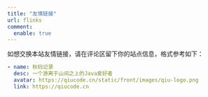 ```yaml
---
title: "友情链接"
url: flinks
comment:
  enable: true
---
```


如想交换本站友情链接，请在评论区留下你的站点信息，格式参考如下：

```yaml
- name: 秋码记录
  desc: 一个游离于山间之上的Java爱好者
  avatar: https://qiucode.cn/static/front/images/qiu-logo.png
  link: https://qiucode.cn
```